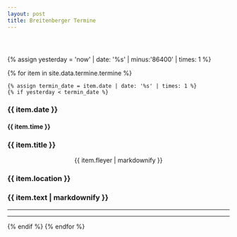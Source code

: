 ```yaml
---
layout: post
title: Breitenberger Termine
---
```



<section id="main" class="container">

<section class="box special">
    <header class="major">
    </header>
    <!--<span class="image featured"><img src="images/pic01.jpg" alt="" /></span>-->
</section>


<!-- awesome font icons look at https://github.com/FortAwesome/Font-Awesome/tree/master/svgs/solid -->

{% assign yesterday = 'now' | date: '%s' | minus:'86400' | times: 1 %}

{% for item in site.data.termine.termine %}

    {% assign termin_date = item.date | date: '%s' | times: 1 %}
    {% if yesterday < termin_date %}

<div class="row">
<section class="box special features">
    <div class="features-row">
        <section>
            <span class="icon solid major fa-bell accent2"></span>
            <h3>{{ item.date }}</h3>
            <h4>{{ item.time }}</h4>
        </section>
        <section>
            <span class="icon solid major fa-list accent3"></span>
            <h3>{{ item.title }}</h3>
            <p style="text-align: center;">{{ item.fleyer | markdownify }}</p>
        </section>
    </div>
    <div class="features-row">
        <section>
            <span class="icon solid major fa-camera accent4"></span>
            <h3>{{ item.location }}</h3>
        </section>
        <section>
            <span class="icon solid major fa-info accent5"></span>
            <h3 style="text-align: left;">{{ item.text | markdownify }}</h3>
        </section>
    </div>
</section>
</div>

<hr>
<hr>
    {% endif %}
{% endfor %}

</section>

